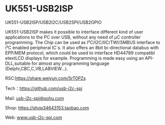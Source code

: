 # UK551-USB2ISP
UK551-USB2ISP/USB2I2C/USB2SPI/USB2GPIO

UK551-USB2ISP makes it possible to interface different kind of user applications to the PC over USB, without any need of µC controller programming. The Chip can be used as I²C/I2C/IIC/TWI/SMBUS interface to i²C enabled peripheral IC´s. It also offers an 8bit bi-directional databus with EPP/MEM protocol, which could be used to interface HD44789 compatibl etextLCD displays for example. Programming is made easy using an API-DLL,suitable for almost any programming language (Delphi,CBC,C,VB,LABVIEW...).

RSC:https://share.weiyun.com/5rT0PZs

Tech：https://github.com/usb-i2c-spi

Mail: usb-i2c-spi@sohu.com

Shop: https://shop34643153.taobao.com

Web: www.usb-i2c-spi.com
